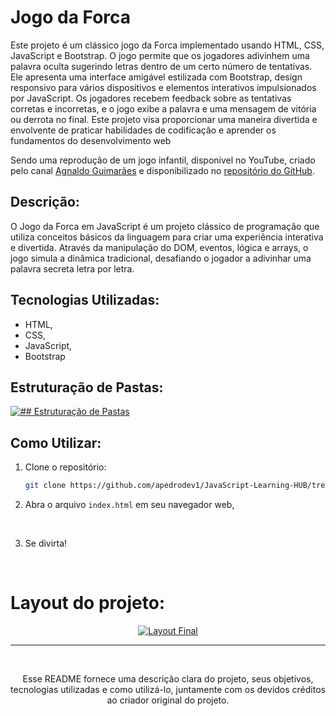 # Jogo da Forca

Este projeto é um clássico jogo da Forca implementado usando HTML, CSS, JavaScript e Bootstrap. O jogo permite que os jogadores adivinhem uma palavra oculta sugerindo letras dentro de um certo número de tentativas. Ele apresenta uma interface amigável estilizada com Bootstrap, design responsivo para vários dispositivos e elementos interativos impulsionados por JavaScript. Os jogadores recebem feedback sobre as tentativas corretas e incorretas, e o jogo exibe a palavra e uma mensagem de vitória ou derrota no final. Este projeto visa proporcionar uma maneira divertida e envolvente de praticar habilidades de codificação e aprender os fundamentos do desenvolvimento web
</br>

Sendo uma reprodução de um jogo infantil, disponível no YouTube, criado pelo canal [Agnaldo Guimarães](https://www.youtube.com/watch?v=OvxbtRLUgXY&list=PLUPt90PJkVdU5kHy_QHmJi0MY_Zgw7CJV) e disponibilizado no [repositório do GitHub](https://github.com/agnaldoguima/jogoDaForca).

## Descrição:
O Jogo da Forca em JavaScript é um projeto clássico de programação que utiliza conceitos básicos da linguagem para criar uma experiência interativa e divertida. Através da manipulação do DOM, eventos, lógica e arrays, o jogo simula a dinâmica tradicional, desafiando o jogador a adivinhar uma palavra secreta letra por letra.

## Tecnologias Utilizadas:

- HTML,
- CSS,
- JavaScript,
- Bootstrap


## Estruturação de Pastas:
<p>
<a href="https://github.com/apedrodev1/JavaScript-Learning-HUB/assets/104085801/0717bbca-4c42-4847-bf71-4b56bba07d32">
<img src="https://github.com/apedrodev1/JavaScript-Learning-HUB/assets/104085801/0717bbca-4c42-4847-bf71-4b56bba07d32" alt="## Estruturação de Pastas">
</a>
<br>
</p>
 
## Como Utilizar:

1. Clone o repositório:
   ```bash
   git clone https://github.com/apedrodev1/JavaScript-Learning-HUB/tree/main/Jogo%20Forca
2. Abra o arquivo `index.html` em seu navegador web,
<br/>

3. Se divirta!

</br>

# Layout do projeto:

<p align="center">
  <a href="https://github.com/apedrodev1/JavaScript-Learning-HUB/assets/104085801/d20b11ba-d465-4bb8-b1a4-86e76c3f191b">
    <img src="https://github.com/apedrodev1/JavaScript-Learning-HUB/assets/104085801/d20b11ba-d465-4bb8-b1a4-86e76c3f191b" alt="Layout Final">
  </a>
  <br>
  </p>
  
  ---
  
  <br>
  <p align="center">
  Esse README fornece uma descrição clara do projeto, seus objetivos, tecnologias utilizadas e como utilizá-lo, juntamente com os devidos créditos ao criador original do projeto.
</p>



